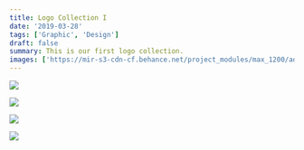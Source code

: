 ```yaml
---
title: Logo Collection I
date: '2019-03-28'
tags: ['Graphic', 'Design']
draft: false
summary: This is our first logo collection.
images: ['https://mir-s3-cdn-cf.behance.net/project_modules/max_1200/ad93fe77358039.5c85b9fc2d532.jpg']
---
```


![](https://mir-s3-cdn-cf.behance.net/project_modules/max_1200/73c76677358039.5c85b9fc2b88d.jpg)

![](https://mir-s3-cdn-cf.behance.net/project_modules/max_1200/ad93fe77358039.5c85b9fc2d532.jpg)

![](https://mir-s3-cdn-cf.behance.net/project_modules/max_1200/2a24af77358039.5c85b9fc2e3aa.jpg)

![](https://mir-s3-cdn-cf.behance.net/project_modules/max_1200/c7b42c77358039.5c85b9fc2c873.jpg)